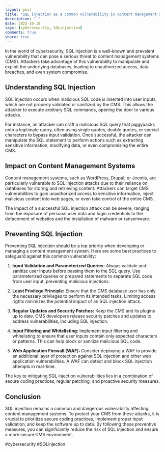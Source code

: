 ```yaml
---
layout: post
title: "SQL injection as a common vulnerability in content management systems."
description: " "
date: 2023-10-10
tags: [cybersecurity, SQLinjection]
comments: true
share: true
---
```


In the world of cybersecurity, SQL injection is a well-known and prevalent vulnerability that can pose a serious threat to content management systems (CMS). Attackers take advantage of this vulnerability to manipulate and exploit the underlying databases, leading to unauthorized access, data breaches, and even system compromise.

## Understanding SQL Injection

SQL injection occurs when malicious SQL code is inserted into user inputs, which are not properly validated or sanitized by the CMS. This allows the attacker to execute arbitrary SQL commands, opening the door to various attacks.

For instance, an attacker can craft a malicious SQL query that piggybacks onto a legitimate query, often using single quotes, double quotes, or special characters to bypass input validation. Once successful, the attacker can manipulate the SQL statement to perform actions such as extracting sensitive information, modifying data, or even compromising the entire CMS.

## Impact on Content Management Systems

Content management systems, such as WordPress, Drupal, or Joomla, are particularly vulnerable to SQL injection attacks due to their reliance on databases for storing and retrieving content. Attackers can target CMS vulnerabilities to gain unauthorized access to sensitive information, inject malicious content into web pages, or even take control of the entire CMS.

The impact of a successful SQL injection attack can be severe, ranging from the exposure of personal user data and login credentials to the defacement of websites and the installation of malware or ransomware.

## Preventing SQL Injection

Preventing SQL injection should be a top priority when developing or managing a content management system. Here are some best practices to safeguard against this common vulnerability:

1. **Input Validation and Parameterized Queries:** Always validate and sanitize user inputs before passing them to the SQL query. Use parameterized queries or prepared statements to separate SQL code from user input, preventing malicious injections.

2. **Least Privilege Principle:** Ensure that the CMS database user has only the necessary privileges to perform its intended tasks. Limiting access rights minimizes the potential impact of an SQL injection attack.

3. **Regular Updates and Security Patches:** Keep the CMS and its plugins up to date. CMS developers release security patches and updates to address vulnerabilities, including SQL injection.

4. **Input Filtering and Whitelisting:** Implement input filtering and whitelisting to ensure that user inputs contain only expected characters or patterns. This can help block or sanitize malicious SQL code.

5. **Web Application Firewall (WAF):** Consider deploying a WAF to provide an additional layer of protection against SQL injection and other web application vulnerabilities. A WAF can detect and block SQL injection attempts in real-time.

The key to mitigating SQL injection vulnerabilities lies in a combination of secure coding practices, regular patching, and proactive security measures.

## Conclusion

SQL injection remains a common and dangerous vulnerability affecting content management systems. To protect your CMS from these attacks, it is crucial to prioritize secure coding practices, implement proper input validation, and keep the software up to date. By following these preventive measures, you can significantly reduce the risk of SQL injection and ensure a more secure CMS environment.

#cybersecurity #SQLinjection